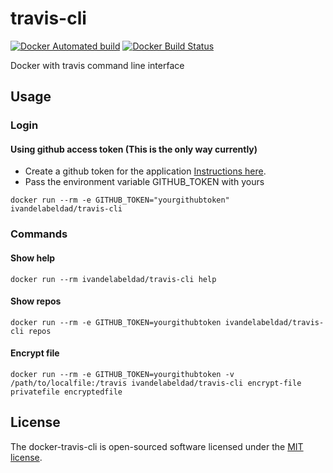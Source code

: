 # travis-cli

[![Docker Automated build](https://img.shields.io/docker/automated/ivandelabeldad/travis-cli.svg?style=flat-square)](https://store.docker.com/community/images/ivandelabeldad/travis-cli)
[![Docker Build Status](https://img.shields.io/docker/build/ivandelabeldad/travis-cli.svg?style=flat-square)](https://store.docker.com/community/images/ivandelabeldad/travis-cli)

Docker with travis command line interface

## Usage

### Login

#### Using github access token (This is the only way currently)

- Create a github token for the application [Instructions here](https://help.github.com/articles/creating-a-personal-access-token-for-the-command-line/).
- Pass the environment variable GITHUB_TOKEN with yours

```
docker run --rm -e GITHUB_TOKEN="yourgithubtoken" ivandelabeldad/travis-cli
```

### Commands

#### Show help
```
docker run --rm ivandelabeldad/travis-cli help
```

#### Show repos

```
docker run --rm -e GITHUB_TOKEN=yourgithubtoken ivandelabeldad/travis-cli repos
```

#### Encrypt file
```
docker run --rm -e GITHUB_TOKEN=yourgithubtoken -v /path/to/localfile:/travis ivandelabeldad/travis-cli encrypt-file privatefile encryptedfile
```

## License

The docker-travis-cli is open-sourced software licensed under
the [MIT license](https://github.com/ivandelabeldad/travis-cli/blob/master/LICENSE).
